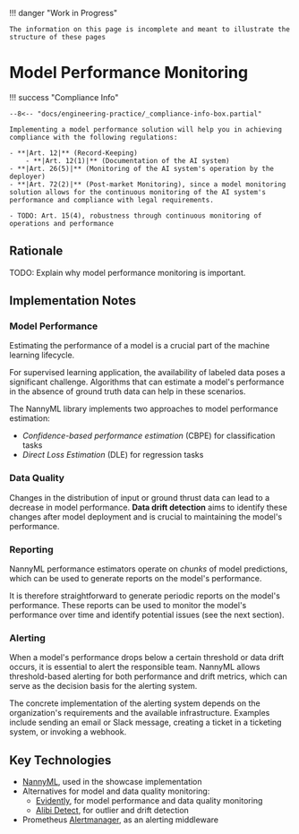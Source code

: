 !!! danger "Work in Progress"

    The information on this page is incomplete and meant to illustrate the structure of these pages

# Model Performance Monitoring

!!! success "Compliance Info"

    --8<-- "docs/engineering-practice/_compliance-info-box.partial"

    Implementing a model performance solution will help you in achieving compliance with the following regulations:

    - **|Art. 12|** (Record-Keeping)
        - **|Art. 12(1)|** (Documentation of the AI system)
    - **|Art. 26(5)|** (Monitoring of the AI system's operation by the deployer)
    - **|Art. 72(2)|** (Post-market Monitoring), since a model monitoring solution allows for the continuous monitoring of the AI system's performance and compliance with legal requirements.

    - TODO: Art. 15(4), robustness through continuous monitoring of operations and performance

## Rationale

TODO: Explain why model performance monitoring is important.

## Implementation Notes

### Model Performance

Estimating the performance of a model is a crucial part of the machine learning lifecycle.

For supervised learning application, the availability of labeled data poses a significant challenge.
Algorithms that can estimate a model's performance in the absence of ground truth data can help in these scenarios.

The NannyML library implements two approaches to model performance estimation:

-   _Confidence-based performance estimation_ (CBPE) for classification tasks
-   _Direct Loss Estimation_ (DLE) for regression tasks

### Data Quality

Changes in the distribution of input or ground thrust data can lead to a decrease in model performance.
**Data drift detection** aims to identify these changes after model deployment and is crucial to maintaining the model's performance.

### Reporting

NannyML performance estimators operate on _chunks_ of model predictions, which can be used to generate reports on the model's performance.

It is therefore straightforward to generate periodic reports on the model's performance.
These reports can be used to monitor the model's performance over time and identify potential issues (see the next section).

### Alerting

When a model's performance drops below a certain threshold or data drift occurs, it is essential to alert the responsible team.
NannyML allows threshold-based alerting for both performance and drift metrics, which can serve as the decision basis for the alerting system.

The concrete implementation of the alerting system depends on the organization's requirements and the available infrastructure.
Examples include sending an email or Slack message, creating a ticket in a ticketing system, or invoking a webhook.

## Key Technologies

-   [NannyML](https://www.nannyml.com/library), used in the showcase implementation
-   Alternatives for model and data quality monitoring:
    -   [Evidently](https://www.evidentlyai.com/evidently-oss), for model performance and data quality monitoring
    -   [Alibi Detect](https://docs.seldon.io/projects/alibi-detect/en/stable/), for outlier and drift detection
-   Prometheus [Alertmanager](https://prometheus.io/docs/alerting/alertmanager/), as an alerting middleware

